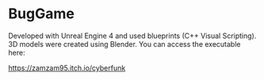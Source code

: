 # BugGame

Developed with Unreal Engine 4 and used blueprints (C++ Visual Scripting). 3D models were created using Blender. You can access the executable here:

https://zamzam95.itch.io/cyberfunk
